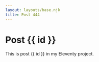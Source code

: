 ```yaml
---
layout: layouts/base.njk
title: Post 444
---
```


# Post {{ id }}

This is post {{ id }} in my Eleventy project.

